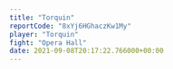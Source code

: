 ```yaml
---
title: "Torquin"
reportCode: "8xYj6HGhaczKw1My"
player: "Torquin"
fight: "Opera Hall"
date: 2021-09-08T20:17:22.766000+00:00
---
```

